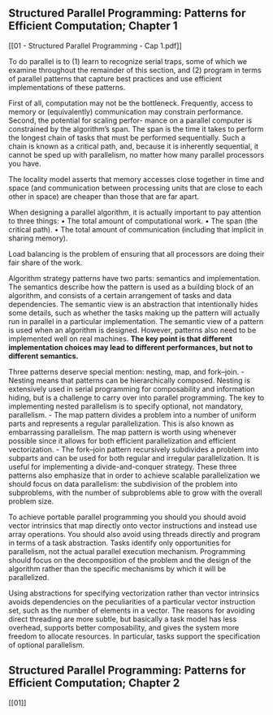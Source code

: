 
## Structured Parallel Programming: Patterns for Efficient Computation; Chapter 1
[[01 - Structured Parallel Programming - Cap 1.pdf]]

To do parallel is to (1) learn to recognize serial traps, some of which we examine throughout the remainder of this section, and (2) program in terms of parallel patterns that capture best practices and use efficient implementations of these patterns.

First of all, computation may not be the bottleneck. Frequently, access to memory or (equivalently) communication may constrain performance. Second, the potential for scaling perfor- mance on a parallel computer is constrained by the algorithm’s span. The span is the time it takes to perform the longest chain of tasks that must be performed sequentially. Such a chain is known as a critical path, and, because it is inherently sequential, it cannot be sped up with parallelism, no matter how many parallel processors you have.

The locality model asserts that memory accesses close together in time and space (and communication between processing units that are close to each other in space) are cheaper than those that are far apart.

When designing a parallel algorithm, it is actually important to pay attention to three things: 
	• The total amount of computational work. 
	• The span (the critical path). 
	• The total amount of communication (including that implicit in sharing memory).

Load balancing is the problem of ensuring that all processors are doing their fair share of the work.

Algorithm strategy patterns have two parts: semantics and implementation. The semantics describe how the pattern is used as a building block of an algorithm, and consists of a certain arrangement of tasks and data dependencies. The semantic view is an abstraction that intentionally hides some details, such as whether the tasks making up the pattern will actually run in parallel in a particular implementation. The semantic view of a pattern is used when an algorithm is designed. However, patterns also need to be implemented well on real machines. 
**The key point is that different implementation choices may lead to different performances, but not to different semantics.**

Three patterns deserve special mention: nesting, map, and fork–join. 
	- Nesting means that patterns can be hierarchically composed. Nesting is extensively used in serial programming for composability and information hiding, but is a challenge to carry over into parallel programming. The key to implementing nested parallelism is to specify optional, not mandatory, parallelism. 
	- The map pattern divides a problem into a number of uniform parts and represents a regular parallelization. This is also known as embarrassing parallelism. The map pattern is worth using whenever possible since it allows for both efficient parallelization and efficient vectorization. 
	- The fork–join pattern recursively subdivides a problem into subparts and can be used for both regular and irregular parallelization. It is useful for implementing a divide-and-conquer strategy.
These three patterns also emphasize that in order to achieve scalable parallelization we should focus on data parallelism: the subdivision of the problem into subproblems, with the number of subproblems able to grow with the overall problem size.

To achieve portable parallel programming you should you should avoid vector intrinsics that map directly onto vector instructions and instead use array operations. You should also avoid using threads directly and program in terms of a task abstraction. Tasks identify only opportunities for parallelism, not the actual parallel execution mechanism. Programming should focus on the decomposition of the problem and the design of the algorithm rather than the specific mechanisms by which it will be parallelized.

Using abstractions for specifying vectorization rather than vector intrinsics avoids dependencies on the peculiarities of a particular vector instruction set, such as the number of elements in a vector.
The reasons for avoiding direct threading are more subtle, but basically a task model has less overhead, supports better composability, and gives the system more freedom to allocate resources. In particular, tasks support the specification of optional parallelism.

## Structured Parallel Programming: Patterns for Efficient Computation; Chapter 2
[[01]]